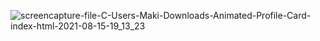 ![screencapture-file-C-Users-Maki-Downloads-Animated-Profile-Card-index-html-2021-08-15-19_13_23](https://user-images.githubusercontent.com/72028645/129494280-8c0821ad-c991-4d83-9e1f-3a4f6a1b68b6.png)
